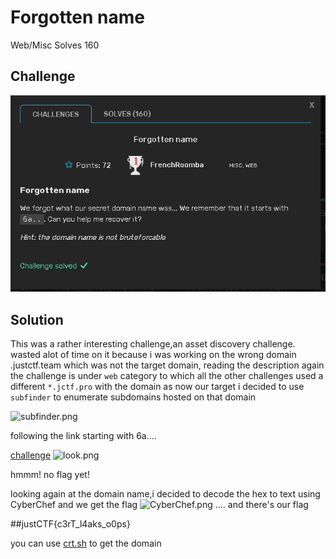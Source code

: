 # Forgotten name
Web/Misc
Solves 160
## Challenge

![desc.png](desc.png)


## Solution

This was a rather interesting challenge,an asset discovery challenge.
wasted alot of time on it because i was working on the wrong domain .justctf.team which was not the target domain, 
reading the description again the challenge is under ``web`` category to which all the other challenges used a different ``*.jctf.pro`` 
with the domain as now our target 
i decided to use ``subfinder`` to enumerate subdomains hosted on that domain 

![subfinder.png](results.png)

following the link starting with 6a....

<a href="6a7573744354467b633372545f6c34616b735f6f3070737d.web.jctf.pro">challenge</a>
![look.png](results.png)

hmmm! no flag yet! 

looking again at the domain name,i decided to decode the hex to text using CyberChef 
and we get the flag 
![CyberChef.png](flag.png)
....
and there's our flag 

##justCTF{c3rT_l4aks_o0ps}

you can use <a href="crt.sh">crt.sh</a> to get the domain
